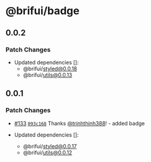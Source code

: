 # @brifui/badge

## 0.0.2

### Patch Changes

- Updated dependencies []:
  - @brifui/styled@0.0.18
  - @brifui/utils@0.0.13

## 0.0.1

### Patch Changes

- [#133](https://github.com/brifui-org/brif-ui/pull/133) [`093c168`](https://github.com/brifui-org/brif-ui/commit/093c168f741e5aad5bd3d6ab241ba83971991126) Thanks [@trinhthinh388](https://github.com/trinhthinh388)! - added badge

- Updated dependencies []:
  - @brifui/styled@0.0.17
  - @brifui/utils@0.0.12
